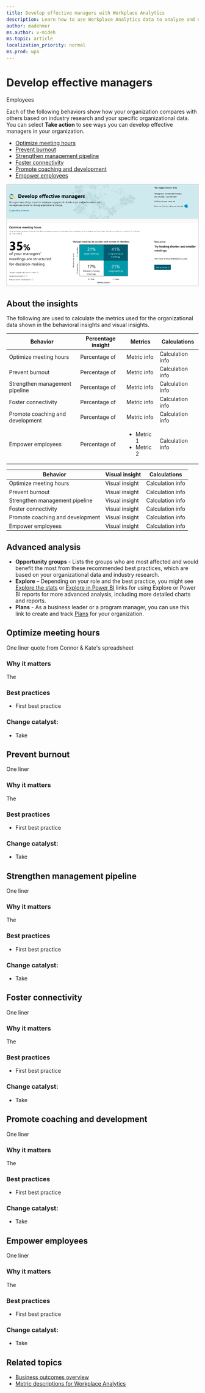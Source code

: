 ```yaml
---
title: Develop effective managers with Workplace Analytics
description: Learn how to use Workplace Analytics data to analyze and develop effective managers in your organization
author: madehmer
ms.author: v-mideh
ms.topic: article
localization_priority: normal 
ms.prod: wpa
---
```


# Develop effective managers

Employees 

Each of the following behaviors show how your organization compares with others based on industry research and your specific organizational data. You can select **Take action** to see ways you can develop effective managers in your organization.

* [Optimize meeting hours](#optimize-meeting-hours)
* [Prevent burnout](#prevent-burnout)
* [Strengthen management pipeline](#strengthen-management-pipeline)
* [Foster connectivity](#foster-connectivity)
* [Promote coaching and development](#promote-coaching-and-development)
* [Empower employees](#empower-employees)


![Develop effective managers page](../images/wpa/use/develop-managers.png)

## About the insights

The following are used to calculate the metrics used for the organizational data shown in the behavioral insights and visual insights.

|Behavior |Percentage insight | Metrics |Calculations |
|---------|--------|--------------------|----------------------|
|Optimize meeting hours |Percentage of  |Metric info|Calculation info |
|Prevent burnout |Percentage of  |Metric info |Calculation info |
|Strengthen management pipeline |Percentage of  |Metric info |Calculation info |
|Foster connectivity |Percentage of  |Metric info |Calculation info |
|Promote coaching and development |Percentage of  |Metric info |Calculation info |
|Empower employees |Percentage of  |<ul><li>Metric 1</li><li>Metric 2 </li></ul> |Calculation info |

|Behavior |Visual insight | Calculations |
|---------|--------|----------------------|
|Optimize meeting hours |Visual insight  |Calculation info |
|Prevent burnout |Visual insight  |Calculation info |
|Strengthen management pipeline |Visual insight  |Calculation info |
|Foster connectivity |Visual insight  |Calculation info |
|Promote coaching and development |Visual insight  |Calculation info |
|Empower employees |Visual insight  |Calculation info |

## Advanced analysis

* **Opportunity groups** - Lists the groups who are most affected and would benefit the most from these recommended best practices, which are based on your organizational data and industry research.
* **Explore**  – Depending on your role and the best practice, you might see [Explore the stats](explore-intro.md) or [Explore in Power BI](../tutorials/power-bi-intro.md) links for using Explore or Power BI reports for more advanced analysis, including more detailed charts and reports.
* **Plans** - As a business leader or a program manager, you can use this link to create and track [Plans](../Tutorials/solutionsv2-intro.md) for your organization.

## Optimize meeting hours

One liner quote from Connor & Kate's spreadsheet

### Why it matters

The

### Best practices

* First best practice

### Change catalyst: <action>

* Take

## Prevent burnout

One liner 

### Why it matters

The

### Best practices

* First best practice

### Change catalyst: <action>

* Take

## Strengthen management pipeline

One liner 

### Why it matters

The

### Best practices

* First best practice

### Change catalyst: <action>

* Take

## Foster connectivity

One liner 

### Why it matters

The

### Best practices

* First best practice

### Change catalyst: <action>

* Take

## Promote coaching and development
One liner 

### Why it matters

The

### Best practices

* First best practice

### Change catalyst: <action>

* Take

## Empower employees
One liner 

### Why it matters

The

### Best practices

* First best practice

### Change catalyst: <action>

* Take

## Related topics

* [Business outcomes overview](insights.md)
* [Metric descriptions for Workplace Analytics](metric-definitions.md)
